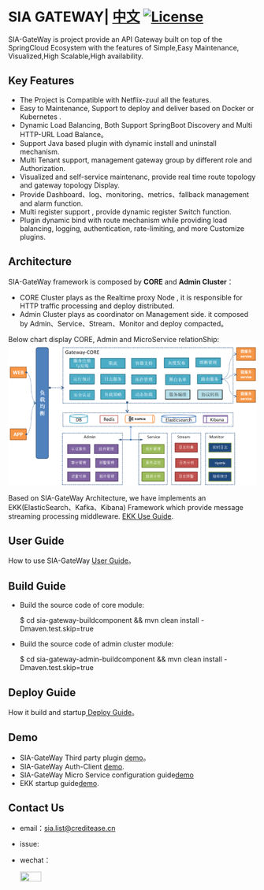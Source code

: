 # SIA GATEWAY| [中文](README.md) [![License](https://img.shields.io/badge/license-Apache%202-4EB1BA.svg)](https://www.apache.org/licenses/LICENSE-2.0.html) 


SIA-GateWay is project provide an API Gateway built on top of the SpringCloud Ecosystem with the features of Simple,Easy Maintenance, Visualized,High Scalable,High availability.


## Key Features

* The Project is Compatible with Netflix-zuul all the features.
* Easy to Maintenance, Support to deploy and deliver based on Docker or Kubernetes .
* Dynamic Load Balancing, Both Support SpringBoot Discovery and Multi HTTP-URL Load Balance。
* Support Java based plugin with dynamic install and uninstall mechanism.
* Multi Tenant support, management gateway group by different role and Authorization.
* Visualized and self-service maintenanc, provide real time route topology and gateway topology Display.
* Provide Dashboard、log、monitoring、metrics、fallback management and alarm function.
* Multi register support , provide dynamic register Switch function.
* Plugin dynamic bind with route mechanism while providing load balancing, logging, authentication, rate-limiting, and more Customize plugins.

## Architecture
SIA-GateWay framework is composed by **CORE** and **Admin Cluster**：
* CORE Cluster plays as the Realtime proxy Node , it is responsible for HTTP traffic processing and deploy distributed.
* Admin Cluster plays as coordinator on Management side. it composed by Admin、Service、Stream、Monitor and deploy compacted。

Below chart display CORE, Admin and MicroService relationShip:
![ServiceComb Pack 架构](docs/static_files/ark.png)

Based on SIA-GateWay  Architecture, we have implements an EKK(ElasticSearch、Kafka、Kibana) Framework which provide message streaming processing middleware.
[EKK Use Guide](docs/user_ekk_zh.md).

## User Guide
How to use SIA-GateWay  [User Guide](docs/user_guide.md)。

## Build Guide

* Build the source code of core module:

  $ cd sia-gateway-buildcomponent && mvn clean install -Dmaven.test.skip=true
  
* Build the source code of admin cluster module:

  $ cd sia-gateway-admin-buildcomponent && mvn clean install -Dmaven.test.skip=true
  
## Deploy Guide
How it build and startup[ Deploy Guide](docs/deploy_guide.md)。

## Demo 
* SIA-GateWay Third party plugin [demo](docs/third_guide.md)。
* SIA-GateWay Auth-Client [demo](docs/safe_guide.md).
* SIA-GateWay Micro Service configuration guide[demo](docs/ms_guide.md)
* EKK startup guide[demo](docs/user_ekk_zh.md).

## Contact Us

* email：sia.list@creditease.cn

* issue:

* wechat：

    <img src="https://github.com/lijun006788/sia-task/blob/master/docs/images/siaopenWechatIMG3.jpeg" width="30%" height="30%">